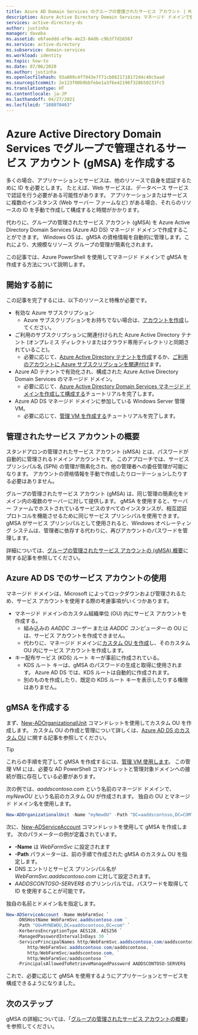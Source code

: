 ```yaml
---
title: Azure AD Domain Services のグループの管理されたサービス アカウント | Microsoft Docs
description: Azure Active Directory Domain Services マネージド ドメインで使用する、グループで管理されるサービス アカウント (gMSA) を作成する方法について説明します。
services: active-directory-ds
author: justinha
manager: daveba
ms.assetid: e6faeddd-ef9e-4e23-84d6-c9b3f7d16567
ms.service: active-directory
ms.subservice: domain-services
ms.workload: identity
ms.topic: how-to
ms.date: 07/06/2020
ms.author: justinha
ms.openlocfilehash: 93a809c4f7943e7f71cb0821718172d4c40c5aad
ms.sourcegitcommit: 2e123f00b9bbfebe1a3f6e42196f328b50233fc5
ms.translationtype: HT
ms.contentlocale: ja-JP
ms.lasthandoff: 04/27/2021
ms.locfileid: "108070463"
---
```

# <a name="create-a-group-managed-service-account-gmsa-in-azure-active-directory-domain-services"></a>Azure Active Directory Domain Services でグループで管理されるサービス アカウント (gMSA) を作成する

多くの場合、アプリケーションとサービスは、他のリソースで自身を認証するために ID を必要とします。 たとえば、Web サービスは、データベース サービスで認証を行う必要がある可能性があります。 アプリケーションまたはサービスに複数のインスタンス (Web サーバー ファームなど) がある場合、それらのリソースの ID を手動で作成して構成すると時間がかかります。

代わりに、グループの管理されたサービス アカウント (gMSA) を Azure Active Directory Domain Services (Azure AD DS) マネージド ドメインで作成することができます。 Windows OS は、gMSA の資格情報を自動的に管理します。これにより、大規模なリソース グループの管理が簡素化されます。

この記事では、Azure PowerShell を使用してマネージド ドメインで gMSA を作成する方法について説明します。

## <a name="before-you-begin"></a>開始する前に

この記事を完了するには、以下のリソースと特権が必要です。

* 有効な Azure サブスクリプション
    * Azure サブスクリプションをお持ちでない場合は、[アカウントを作成](https://azure.microsoft.com/free/?WT.mc_id=A261C142F)してください。
* ご利用のサブスクリプションに関連付けられた Azure Active Directory テナント (オンプレミス ディレクトリまたはクラウド専用ディレクトリと同期されていること)。
    * 必要に応じて、[Azure Active Directory テナントを作成][create-azure-ad-tenant]するか、[ご利用のアカウントに Azure サブスクリプションを関連付け][associate-azure-ad-tenant]ます。
* Azure AD テナントで有効化され、構成された Azure Active Directory Domain Services のマネージド ドメイン。
    * 必要に応じて、[Azure Active Directory Domain Services マネージド ドメインを作成して構成する][create-azure-ad-ds-instance]チュートリアルを完了します。
* Azure AD DS マネージド ドメインに参加している Windows Server 管理 VM。
    * 必要に応じて、[管理 VM を作成する][tutorial-create-management-vm]チュートリアルを完了します。

## <a name="managed-service-accounts-overview"></a>管理されたサービス アカウントの概要

スタンドアロンの管理されたサービス アカウント (sMSA) とは、パスワードが自動的に管理されるドメイン アカウントです。 このアプローチでは、サービス プリンシパル名 (SPN) の管理が簡素化され、他の管理者への委任管理が可能になります。 アカウントの資格情報を手動で作成したりローテーションしたりする必要はありません。

グループの管理されたサービス アカウント (gMSA) は、同じ管理の簡素化をドメイン内の複数のサーバーに対して提供します。 gMSA を使用すると、サーバー ファームでホストされているサービスのすべてのインスタンスが、相互認証プロトコルを機能させるために同じサービス プリンシパルを使用できます。 gMSA がサービス プリンシパルとして使用されると、Windows オペレーティング システムは、管理者に依存する代わりに、再びアカウントのパスワードを管理します。

詳細については、[グループの管理されたサービス アカウントの (gMSA) 概要][gmsa-overview]に関する記事を参照してください。

## <a name="using-service-accounts-in-azure-ad-ds"></a>Azure AD DS でのサービス アカウントの使用

マネージド ドメインは、Microsoft によってロックダウンおよび管理されるため、サービス アカウントを使用する際の考慮事項がいくつかあります。

* マネージド ドメインのカスタム組織単位 (OU) 内にサービス アカウントを作成する。
    * 組み込みの *AADDC ユーザー* または *AADDC コンピューター* の OU には、サービス アカウントを作成できません。
    * 代わりに、マネージド ドメインに[カスタム OU を作成][create-custom-ou]し、そのカスタム OU 内にサービス アカウントを作成します。
* キー配布サービス (KDS) ルート キーが事前に作成されている。
    * KDS ルート キーは、gMSA のパスワードの生成と取得に使用されます。 Azure AD DS では、KDS ルートは自動的に作成されます。
    * 別のものを作成したり、既定の KDS ルート キーを表示したりする権限はありません。

## <a name="create-a-gmsa"></a>gMSA を作成する

まず、[New-ADOrganizationalUnit][New-AdOrganizationalUnit] コマンドレットを使用してカスタム OU を作成します。 カスタム OU の作成と管理について詳しくは、[Azure AD DS のカスタム OU][create-custom-ou] に関する記事を参照してください。

> [!TIP]
> これらの手順を完了して gMSA を作成するには、[管理 VM 使用します][tutorial-create-management-vm]。 この管理 VM には、必要な AD PowerShell コマンドレットと管理対象ドメインへの接続が既に存在している必要があります。

次の例では、*aaddscontoso.com* という名前のマネージド ドメインで、*myNewOU* という名前のカスタム OU が作成されます。 独自の OU とマネージド ドメイン名を使用します。

```powershell
New-ADOrganizationalUnit -Name "myNewOU" -Path "DC=aaddscontoso,DC=COM"
```

次に、[New-ADServiceAccount][New-ADServiceAccount] コマンドレットを使用して gMSA を作成します。 次のパラメーターの例が定義されています。

* **-Name** は *WebFarmSvc* に設定されます
* **-Path** パラメーターは、前の手順で作成された gMSA のカスタム OU を指定します。
* DNS エントリとサービス プリンシパル名が *WebFarmSvc.aaddscontoso.com* に対して設定されます。
* *AADDSCONTOSO-SERVER$* のプリンシパルでは、パスワードを取得して ID を使用することが可能です。

独自の名前とドメイン名を指定します。

```powershell
New-ADServiceAccount -Name WebFarmSvc `
    -DNSHostName WebFarmSvc.aaddscontoso.com `
    -Path "OU=MYNEWOU,DC=aaddscontoso,DC=com" `
    -KerberosEncryptionType AES128, AES256 `
    -ManagedPasswordIntervalInDays 30 `
    -ServicePrincipalNames http/WebFarmSvc.aaddscontoso.com/aaddscontoso.com, `
        http/WebFarmSvc.aaddscontoso.com/aaddscontoso, `
        http/WebFarmSvc/aaddscontoso.com, `
        http/WebFarmSvc/aaddscontoso `
    -PrincipalsAllowedToRetrieveManagedPassword AADDSCONTOSO-SERVER$
```

これで、必要に応じて gMSA を使用するようにアプリケーションとサービスを構成できるようになりました。

## <a name="next-steps"></a>次のステップ

gMSA の詳細については、「[グループの管理されたサービス アカウントの概要][gmsa-start]」を参照してください。

<!-- INTERNAL LINKS -->
[create-azure-ad-tenant]: ../active-directory/fundamentals/sign-up-organization.md
[associate-azure-ad-tenant]: ../active-directory/fundamentals/active-directory-how-subscriptions-associated-directory.md
[create-azure-ad-ds-instance]: tutorial-create-instance.md
[tutorial-create-management-vm]: tutorial-create-management-vm.md
[create-custom-ou]: create-ou.md

<!-- EXTERNAL LINKS -->
[New-ADOrganizationalUnit]: /powershell/module/activedirectory/new-adorganizationalunit
[New-ADServiceAccount]: /powershell/module/activedirectory/New-AdServiceAccount
[gmsa-overview]: /windows-server/security/group-managed-service-accounts/group-managed-service-accounts-overview
[gmsa-start]: /windows-server/security/group-managed-service-accounts/getting-started-with-group-managed-service-accounts
